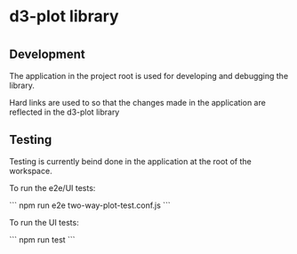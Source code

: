 <h1>d3-plot library<h1>
<h2>Development</h2>
<p>The application in the project root is used for developing and debugging the library.</p>
<p>Hard links are used to so that the changes made in the application are reflected in the d3-plot library</p>
<h2>
Testing
</h2>
<p>Testing is currently beind done in the application at the root of the workspace.</p>
<p>To run the e2e/UI tests:</p>
```
npm run e2e two-way-plot-test.conf.js
```
<p>To run the UI tests:</p>
```
npm run test
```
